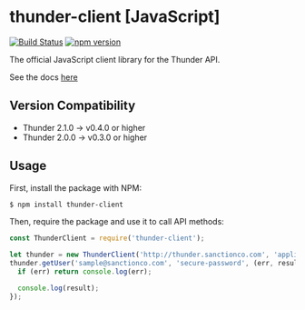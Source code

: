 # thunder-client [JavaScript]
[![Build Status](https://travis-ci.org/RohanNagar/thunder-client-js.svg?branch=master)](https://travis-ci.org/RohanNagar/thunder-client-js)
[![npm version](https://badge.fury.io/js/thunder-client.svg)](https://badge.fury.io/js/thunder-client)

The official JavaScript client library for the Thunder API.

See the docs [here](https://rohannagar.github.io/thunder-client-js/)

## Version Compatibility

- Thunder 2.1.0 -> v0.4.0 or higher
- Thunder 2.0.0 -> v0.3.0 or higher

## Usage

First, install the package with NPM:

```bash
$ npm install thunder-client
```

Then, require the package and use it to call API methods:

```js
const ThunderClient = require('thunder-client');

let thunder = new ThunderClient('http://thunder.sanctionco.com', 'application', 'secret');
thunder.getUser('sample@sanctionco.com', 'secure-password', (err, result) => {
  if (err) return console.log(err);

  console.log(result);
});
```

